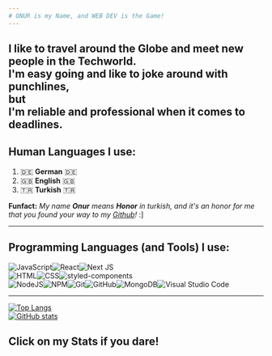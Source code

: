 ```yaml
---
# ONUR is my Name, and WEB DEV is the Game!
---
```

I like to travel around the Globe and meet new people in the Techworld. <br> 
I'm easy going and like to joke around with punchlines, <br> 
**but** <br>
I'm reliable and professional when it comes to deadlines.
---

## Human Languages I use:
1. 🇩🇪 **German** 🇩🇪
2. 🇬🇧 **English** 🇬🇧
3. 🇹🇷 **Turkish** 🇹🇷

**Funfact:**
_My name **Onur** means **Honor** in turkish, 
and it's an honor for me that you found your way to my [Github](https://github.com/onur-fistikci?tab=repositories)!_ :]

---

## Programming Languages (and Tools) I use:
![JavaScript](https://img.shields.io/badge/javascript-%23323330.svg?style=for-the-badge&logo=javascript&logoColor=%23F7DF1E)![React](https://img.shields.io/badge/react-%2320232a.svg?style=for-the-badge&logo=react&logoColor=%2361DAFB)![Next JS](https://img.shields.io/badge/Next-black?style=for-the-badge&logo=next.js&logoColor=white)<br>![HTML](https://img.shields.io/badge/HTML5-E34F26?style=for-the-badge&logo=html5&logoColor=white)![CSS](https://img.shields.io/badge/CSS3-1572B6?style=for-the-badge&logo=css3&logoColor=white)![styled-components](https://img.shields.io/badge/styled--components-DB7093?style=for-the-badge&logo=styled-components&logoColor=white)<br>
![NodeJS](https://img.shields.io/badge/node.js-6DA55F?style=for-the-badge&logo=node.js&logoColor=white)![NPM](https://img.shields.io/badge/NPM-%23000000.svg?style=for-the-badge&logo=npm&logoColor=white)![Git](https://img.shields.io/badge/git-%23F05033.svg?style=for-the-badge&logo=git&logoColor=white)![GitHub](https://img.shields.io/badge/github-%23121011.svg?style=for-the-badge&logo=github&logoColor=white)![MongoDB](https://img.shields.io/badge/MongoDB-%234ea94b.svg?style=for-the-badge&logo=mongodb&logoColor=white)![Visual Studio Code](https://img.shields.io/badge/Visual%20Studio%20Code-0078d7.svg?style=for-the-badge&logo=visual-studio-code&logoColor=white)

---
[![Top Langs](https://github-readme-stats.vercel.app/api/top-langs/?username=onur-fistikci&layout=donut&theme=transparent)](https://www.youtube.com/watch?v=f9v4AL3SquY)  <br>
[![GitHub stats](https://github-readme-stats.vercel.app/api?username=onur-fistikci&hide_rank=true&theme=transparent&line_height=30&show_icons=true)](https://www.youtube.com/watch?v=8kUiL_-NHsQ)
## Click on my Stats if you dare!
























































































